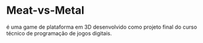 # Meat-vs-Metal 


é uma game de plataforma em 3D desenvolvido como projeto final do curso técnico de programação de jogos digitais.

